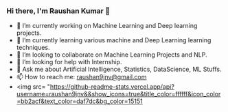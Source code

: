 ### Hi there, I'm Raushan Kumar 👋

 
- 🔭 I’m currently working on Machine Learning and Deep learning projects.
- 🌱 I’m currently learning various machine and Deep Learning learning techniques.
- 👯 I’m looking to collaborate on Machine Learning Projects and NLP. 
- 🤔 I’m looking for help with Internship.
- 💬 Ask me about Artificial Intelligence, Statistics, DataScience, ML Stuffs.
- 📫 How to reach me: raushan9jnv@gmail.com
- <img src= "https://github-readme-stats.vercel.app/api?username=raushan9jnv&&show_icons=true&title_color=ffffff&icon_color=bb2acf&text_color=daf7dc&bg_color=15151
